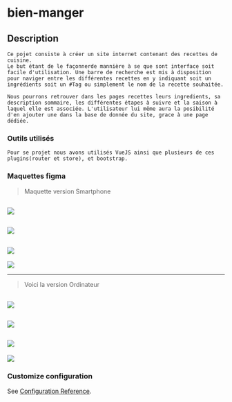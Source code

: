 # bien-manger

## Description
```
Ce pojet consiste à créer un site internet contenant des recettes de cuisine.
Le but étant de le façonnerde mannière à se que sont interface soit facile d'utilisation. Une barre de recherche est mis à disposition pour naviger entre les différentes recettes en y indiquant soit un ingrédients soit un #Tag ou simplement le nom de la recette souhaitée.

Nous pourrons retrouver dans les pages recettes leurs ingredients, sa description sommaire, les différentes étapes à suivre et la saison à laquel elle est associée. L'utilisateur lui même aura la posibilité d'en ajouter une dans la base de donnée du site, grace à une page dédiée.
```

### Outils utilisés
```
Pour se projet nous avons utilisés VueJS ainsi que plusieurs de ces plugins(router et store), et bootstrap.
```

### Maquettes figma
>Maquette version Smartphone

![](./src/assets/Page_1-A_phone.png)
------------------------------------
![](./src/assets/Page_2-A_phone.png)
------------------------------------
![](./src/assets/Page_3-A_phone.png)
------------------------------------
![](./src/assets/Page_creation_phone.png)

____________________________________________________
>Voici la version Ordinateur

![](./src/assets/Page_1-A_PC.png)
------------------------------------
![](./src/assets/Page_2-A_PC.png)
------------------------------------
![](./src/assets/Page_3-A_PC.png)
------------------------------------
![](./src/assets/Page_creation_PC.png)




### Customize configuration
See [Configuration Reference](https://cli.vuejs.org/config/).
